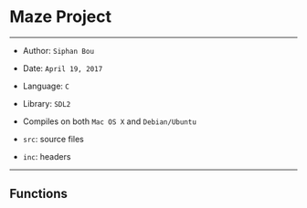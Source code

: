 # Maze Project
--------------

* Author: ```Siphan Bou```
* Date: ```April 19, 2017```
* Language: ```C```
* Library: ```SDL2```
* Compiles on both ```Mac OS X``` and ```Debian/Ubuntu```

* ```src```: source files
* ```inc```: headers

--------------------------------------------------------
## Functions
